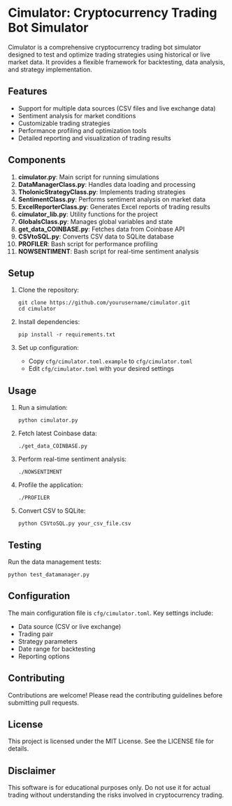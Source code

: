 # Cimulator: Cryptocurrency Trading Bot Simulator

Cimulator is a comprehensive cryptocurrency trading bot simulator designed to test and optimize trading strategies using historical or live market data. It provides a flexible framework for backtesting, data analysis, and strategy implementation.

## Features

- Support for multiple data sources (CSV files and live exchange data)
- Sentiment analysis for market conditions
- Customizable trading strategies
- Performance profiling and optimization tools
- Detailed reporting and visualization of trading results

## Components

1. **cimulator.py**: Main script for running simulations
2. **DataManagerClass.py**: Handles data loading and processing
3. **TholonicStrategyClass.py**: Implements trading strategies
4. **SentimentClass.py**: Performs sentiment analysis on market data
5. **ExcelReporterClass.py**: Generates Excel reports of trading results
6. **cimulator_lib.py**: Utility functions for the project
7. **GlobalsClass.py**: Manages global variables and state
8. **get_data_COINBASE.py**: Fetches data from Coinbase API
9. **CSVtoSQL.py**: Converts CSV data to SQLite database
10. **PROFILER**: Bash script for performance profiling
11. **NOWSENTIMENT**: Bash script for real-time sentiment analysis

## Setup

1. Clone the repository:
   ```
   git clone https://github.com/yourusername/cimulator.git
   cd cimulator
   ```

2. Install dependencies:
   ```
   pip install -r requirements.txt
   ```

3. Set up configuration:
   - Copy `cfg/cimulator.toml.example` to `cfg/cimulator.toml`
   - Edit `cfg/cimulator.toml` with your desired settings

## Usage

1. Run a simulation:
   ```
   python cimulator.py
   ```

2. Fetch latest Coinbase data:
   ```
   ./get_data_COINBASE.py
   ```

3. Perform real-time sentiment analysis:
   ```
   ./NOWSENTIMENT
   ```

4. Profile the application:
   ```
   ./PROFILER
   ```

5. Convert CSV to SQLite:
   ```
   python CSVtoSQL.py your_csv_file.csv
   ```

## Testing

Run the data management tests:
```
python test_datamanager.py
```

## Configuration

The main configuration file is `cfg/cimulator.toml`. Key settings include:

- Data source (CSV or live exchange)
- Trading pair
- Strategy parameters
- Date range for backtesting
- Reporting options

## Contributing

Contributions are welcome! Please read the contributing guidelines before submitting pull requests.

## License

This project is licensed under the MIT License. See the LICENSE file for details.

## Disclaimer

This software is for educational purposes only. Do not use it for actual trading without understanding the risks involved in cryptocurrency trading.
